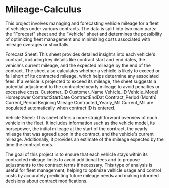 # Mileage-Calculus
This project involves managing and forecasting vehicle mileage for a fleet of vehicles under various contracts. The data is split into two main parts: the "Forecast" sheet and the "Vehicle" sheet and determines the possibility of optimizing fleet management and minimizing costs associated with mileage overages or shortfalls.

Forecast Sheet: This sheet provides detailed insights into each vehicle's contract, including key details like contract start and end dates, the vehicle's current mileage, and the expected mileage by the end of the contract. The sheet also calculates whether a vehicle is likely to exceed or fall short of its contracted mileage, which helps determine any associated fees. If a vehicle is projected to exceed its mileage, the sheet suggests a potential adjustment to the contracted yearly mileage to avoid penalties or excessive costs.
Customer_ID	Customer_Name	Vehicle_ID	Vehicle_Model	Horsepower	ContractStartDate	ContractEndDat Contract_Period (Month)	Current_Period	BeginingMileage	Contracted_Yearly_Mil	Current_Mil are populated automatically when contract ID is entered.

Vehicle Sheet: This sheet offers a more straightforward overview of each vehicle in the fleet. It includes information such as the vehicle model, its horsepower, the initial mileage at the start of the contract, the yearly mileage that was agreed upon in the contract, and the vehicle's current mileage. Additionally, it provides an estimate of the mileage expected by the time the contract ends.

The goal of this project is to ensure that each vehicle stays within its contracted mileage limits to avoid additional fees and to propose adjustments to the contract terms if necessary. This type of analysis is useful for fleet management, helping to optimize vehicle usage and control costs by accurately predicting future mileage needs and making informed decisions about contract modifications.
